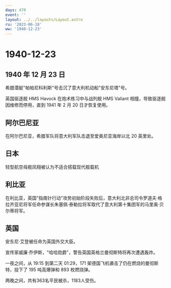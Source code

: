 ```yaml
---
days: 479
event: ''
layout: ../../layouts/Layout.astro
ru: '2023-06-18'
ww: '1940-12-23'
---
```


# 1940-12-23

## 1940 年 12 月 23 日

希腊潜艇"帕帕尼科利斯"号击沉了意大利机动船"安东尼塔"号。

英国驱逐舰 HMS Havock 在炮术练习中与战列舰 HMS Valiant
相撞，导致驱逐舰因维修而停用，直到 1941 年 2 月 20 日才恢复使用。

## 阿尔巴尼亚

在阿尔巴尼亚，希腊军队将意大利军队击退至爱奥尼亚海岸以北 20 英里处。

## 日本

轻型航空母舰凤翔被认为不适合搭载现代舰载机

## 利比亚

在利比亚，英国"指南针行动"攻势初始阶段失败后，意大利北非总司令罗道夫·格拉齐亚尼将军任命参谋长朱塞佩·泰勒拉将军取代了意大利第十集团军的马里奥·贝尔蒂将军。

## 英国

安东尼·艾登被任命为英国外交大臣。

宣传家威廉·乔伊斯，"哈哈勋爵"，警告英国英格兰曼彻斯特将再次遭遇轰炸。

一夜之间，从 19:15 到第二天 01:29，171
架德国飞机袭击了仍在燃烧的曼彻斯特，投下了 195 吨高爆弹和 893 枚燃烧弹。

两晚之间，共有363名平民被杀，1183人受伤。